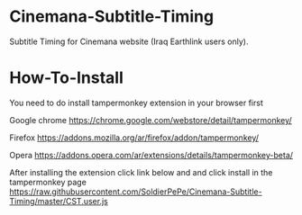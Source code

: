 # Cinemana-Subtitle-Timing
Subtitle Timing for Cinemana website (Iraq Earthlink users only).


# How-To-Install

You need to do install tampermonkey extension in your browser first


Google chrome
https://chrome.google.com/webstore/detail/tampermonkey/

Firefox
https://addons.mozilla.org/ar/firefox/addon/tampermonkey/

Opera
https://addons.opera.com/ar/extensions/details/tampermonkey-beta/


After installing the extension click link below and and click install in the tampermonkey page
https://raw.githubusercontent.com/SoldierPePe/Cinemana-Subtitle-Timing/master/CST.user.js
